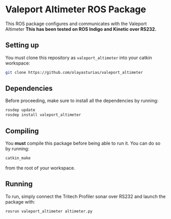 # Valeport Altimeter ROS Package

This ROS package configures and communicates with the Valeport Altimeter
**This has been tested on ROS Indigo and Kinetic over RS232.**

## Setting up

You must clone this repository as `valeport_altimeter` into your catkin workspace:

```bash
git clone https://github.com/olayasturias/valeport_altimeter
```

## Dependencies

Before proceeding, make sure to install all the dependencies by running:

```bash
rosdep update
rosdep install valeport_altimeter
```

## Compiling

You **must** compile this package before being able to run it. You can do so
by running:

```bash
catkin_make
```

from the root of your workspace.

## Running

To run, simply connect the Tritech Profiler sonar over RS232 and launch the
package with:

```bash
rosrun valeport_altimeter altimeter.py 
```


